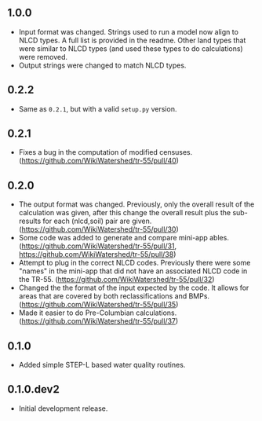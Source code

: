## 1.0.0

- Input format was changed. Strings used to run a model now align to NLCD types. A full list is provided in the readme. Other land types that were similar to NLCD types (and used these types to do calculations) were removed.
- Output strings were changed to match NLCD types.

## 0.2.2

- Same as `0.2.1`, but with a valid `setup.py` version.

## 0.2.1

- Fixes a bug in the computation of modified censuses. (https://github.com/WikiWatershed/tr-55/pull/40)

## 0.2.0

- The output format was changed. Previously, only the overall result of the calculation was given, after this change the overall result plus the sub-results for each (nlcd,soil) pair are given. (https://github.com/WikiWatershed/tr-55/pull/30)
- Some code was added to generate and compare mini-app ables. (https://github.com/WikiWatershed/tr-55/pull/31, https://github.com/WikiWatershed/tr-55/pull/38)
- Attempt to plug in the correct NLCD codes. Previously there were some "names" in the mini-app that did not have an associated NLCD code in the TR-55. (https://github.com/WikiWatershed/tr-55/pull/32)
- Changed the the format of the input expected by the code. It allows for areas that are covered by both reclassifications and BMPs. (https://github.com/WikiWatershed/tr-55/pull/35)
- Made it easier to do Pre-Columbian calculations. (https://github.com/WikiWatershed/tr-55/pull/37)

## 0.1.0

- Added simple STEP-L based water quality routines.

## 0.1.0.dev2

- Initial development release.
